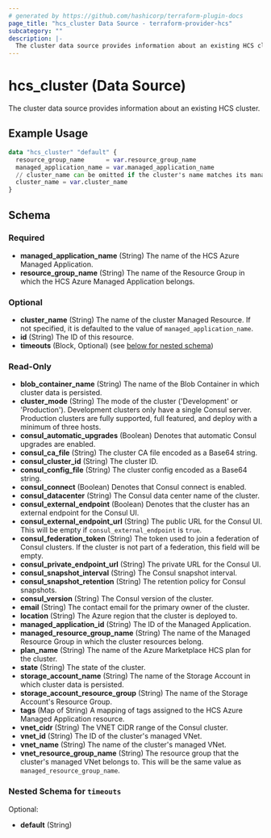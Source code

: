 ```yaml
---
# generated by https://github.com/hashicorp/terraform-plugin-docs
page_title: "hcs_cluster Data Source - terraform-provider-hcs"
subcategory: ""
description: |-
  The cluster data source provides information about an existing HCS cluster.
---
```


# hcs_cluster (Data Source)

The cluster data source provides information about an existing HCS cluster.

## Example Usage

```terraform
data "hcs_cluster" "default" {
  resource_group_name      = var.resource_group_name
  managed_application_name = var.managed_application_name
  // cluster_name can be omitted if the cluster's name matches its managed_application_name
  cluster_name = var.cluster_name
}
```

<!-- schema generated by tfplugindocs -->
## Schema

### Required

- **managed_application_name** (String) The name of the HCS Azure Managed Application.
- **resource_group_name** (String) The name of the Resource Group in which the HCS Azure Managed Application belongs.

### Optional

- **cluster_name** (String) The name of the cluster Managed Resource. If not specified, it is defaulted to the value of `managed_application_name`.
- **id** (String) The ID of this resource.
- **timeouts** (Block, Optional) (see [below for nested schema](#nestedblock--timeouts))

### Read-Only

- **blob_container_name** (String) The name of the Blob Container in which cluster data is persisted.
- **cluster_mode** (String) The mode of the cluster ('Development' or 'Production'). Development clusters only have a single Consul server. Production clusters are fully supported, full featured, and deploy with a minimum of three hosts.
- **consul_automatic_upgrades** (Boolean) Denotes that automatic Consul upgrades are enabled.
- **consul_ca_file** (String) The cluster CA file encoded as a Base64 string.
- **consul_cluster_id** (String) The cluster ID.
- **consul_config_file** (String) The cluster config encoded as a Base64 string.
- **consul_connect** (Boolean) Denotes that Consul connect is enabled.
- **consul_datacenter** (String) The Consul data center name of the cluster.
- **consul_external_endpoint** (Boolean) Denotes that the cluster has an external endpoint for the Consul UI.
- **consul_external_endpoint_url** (String) The public URL for the Consul UI. This will be empty if `consul_external_endpoint` is `true`.
- **consul_federation_token** (String) The token used to join a federation of Consul clusters. If the cluster is not part of a federation, this field will be empty.
- **consul_private_endpoint_url** (String) The private URL for the Consul UI.
- **consul_snapshot_interval** (String) The Consul snapshot interval.
- **consul_snapshot_retention** (String) The retention policy for Consul snapshots.
- **consul_version** (String) The Consul version of the cluster.
- **email** (String) The contact email for the primary owner of the cluster.
- **location** (String) The Azure region that the cluster is deployed to.
- **managed_application_id** (String) The ID of the Managed Application.
- **managed_resource_group_name** (String) The name of the Managed Resource Group in which the cluster resources belong.
- **plan_name** (String) The name of the Azure Marketplace HCS plan for the cluster.
- **state** (String) The state of the cluster.
- **storage_account_name** (String) The name of the Storage Account in which cluster data is persisted.
- **storage_account_resource_group** (String) The name of the Storage Account's Resource Group.
- **tags** (Map of String) A mapping of tags assigned to the HCS Azure Managed Application resource.
- **vnet_cidr** (String) The VNET CIDR range of the Consul cluster.
- **vnet_id** (String) The ID of the cluster's managed VNet.
- **vnet_name** (String) The name of the cluster's managed VNet.
- **vnet_resource_group_name** (String) The resource group that the cluster's managed VNet belongs to. This will be the same value as `managed_resource_group_name`.

<a id="nestedblock--timeouts"></a>
### Nested Schema for `timeouts`

Optional:

- **default** (String)


